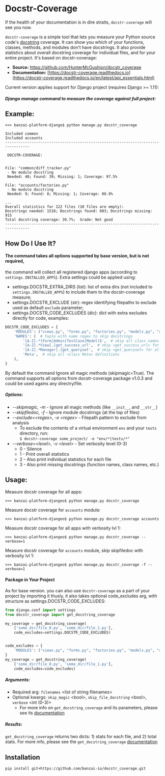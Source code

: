 Docstr-Coverage
===============

If the health of your documentation is in dire straits, `docstr-coverage` will see you now.

`docstr-coverage` is a simple tool that lets you measure your Python source code's
[docstring](http://www.python.org/dev/peps/pep-0257/#what-is-a-docstring) coverage. It can show you which of your functions,
classes, methods, and modules don't have docstrings. It also provide statistics about overall docstring coverage for individual
files, and for your entire project.
It's based on docstr-coverage:

* **Source:** https://github.com/HunterMcGushion/docstr_coverage
* **Documentation:** [https://docstr-coverage.readthedocs.io](https://docstr-coverage.readthedocs.io/en/latest/api_essentials.html)


Current version applies support for Django project (requires Django >= 1.11):

##### Django manage command to measure the coverage against full project:

Example:
-------

```
>>> banzai-platform-django$ python manage.py docstr_coverage

Included common
Included accounts
---------------------------------------------------------------------------------

 DOCSTR-COVERAGE:


File: "common/diff_tracker.py"
 - No module docstring
 Needed: 40; Found: 39; Missing: 1; Coverage: 97.5%

File: "accounts/factories.py"
 - No module docstring
 Needed: 9; Found: 8; Missing: 1; Coverage: 88.9%

...
Overall statistics for 122 files (10 files are empty):
Docstrings needed: 1518; Docstrings found: 603; Docstrings missing: 915
Total docstring coverage: 39.7%;  Grade: Not good
---------------------------------------------------------------------------------
```

How Do I Use It?
----------------

#### The command takes all options supported by base version, but <path to dir or module> is not required,
the command will collect all registered django apps (according to `settings.INSTALLED_APPS`). Extra settings could be applied using:
* settings.DOCSTR_EXTRA_DIRS (list): list of extra dirs (not included to `settings.INSTALLED_APPS`)
                                     to include them to the docstr-coverage measure;
* settings.DOCSTR_EXCLUDE (str): regex identifying filepaths to exclude used as default `exclude` parameter;
* settings.DOCSTR_CODE_EXCLUDES (dic): dict with extra excludes directly for code, examples:

```python
DOCSTR_CODE_EXCLUDES = {
    'MODULES': ("views.py", "forms.py", "factories.py", "models.py", "admin.py"),  # list of modules to skip module-level docstring
    'NAMES': (  # tuple with name regex to skip docstrings
        '[A-Z].*(Form|Admin|TestCase|Model)$',  # skip all class names that end on Form/Admin/TestCase/Model
        '[A-Z].*View[.]get_success_url',  # skip <get_success_url> for all Views
        '[A-Z].*Manager[.]get_queryset',  # skip <get_queryset> for all Managers
        'Meta',  # skip all <class Meta> definitions
    ),
}
```
By default the command Ignore all magic methods (skipmagic=True).
The command supports all options from docstr-coverage package v1.0.3 and could be used agains any directry/file.

##### Options:
* *--skipmagic, -m* - Ignore all magic methods (like `__init__`, and `__str__`)
* *--skipfiledoc, -f* - Ignore module docstrings (at the top of files)
* *--exclude=\<regex\>, -e \<regex\>* - Filepath pattern to exclude from analysis
    * To exclude the contents of a virtual environment `env` and your `tests` directory, run:
    <br>```$ docstr-coverage some_project/ -e "env/*|tests/*"```
* *--verbose=\<level\>, -v \<level\>* - Set verbosity level (0-3)
    * 0 - Silence
    * 1 - Print overall statistics
    * 2 - Also print individual statistics for each file
    * 3 - Also print missing docstrings (function names, class names, etc.)

Usage:
-------

Measure docstr coverage for all apps:
```
>>> banzai-platform-djangeo$ python manage.py docstr_coverage
```

Measure docstr coverage for `accounts` module:
```
>>> banzai-platform-djangeo$ python manage.py docstr_coverage accounts
```

Measure docstr coverage for all apps with verbosity lvl 1:
```
>>> banzai-platform-djangeo$ python manage.py docstr_coverage --verbose=1
```

Measure docstr coverage for `accounts` module, skip skipfiledoc with verbosity lvl 1:
```
>>> banzai-platform-djangeo$ python manage.py docstr_coverage -f --verbose=1
```

#### Package in Your Project

As for base version. you can also use `docstr-coverage` as a part of your project by importing it thusly, it also takes optional code_excludes arg, with structure as settings.DOCSTR_CODE_EXCLUDES:

```python
from django.conf import settings
from docstr_coverage import get_docstring_coverage

my_coverage = get_docstring_coverage(
    ['some_dir/file_0.py', 'some_dir/file_1.py'],
    code_excludes=settings.DOCSTR_CODE_EXCLUDES)


code_excludes = {
    'MODULES': ("views.py", "forms.py", "factories.py", "models.py", "admin.py")
}
my_coverage = get_docstring_coverage(
    ['some_dir/file_0.py', 'some_dir/file_1.py'],
    code_excludes=code_excludes)

```

##### Arguments:
* Required arg: `filenames` \<list of string filenames\>
* Optional kwargs: `skip_magic` \<bool\>, `skip_file_docstring` \<bool\>, `verbose` \<int (0-3)\>
	* For more info on `get_docstring_coverage` and its parameters, please see its [documentation](https://docstr-coverage.readthedocs.io/en/latest/api_essentials.html#get-docstring-coverage)

##### Results:
```get_docstring_coverage``` returns two dicts: 1) stats for each file, and 2) total stats.
For more info, please see the `get_docstring_coverage` [documentation](https://docstr-coverage.readthedocs.io/en/latest/api_essentials.html#get-docstring-coverage)


Installation
------------

```
pip install git+https://github.com/banzai-io/docstr_coverage.git
```
